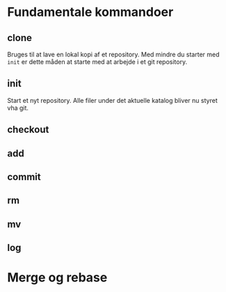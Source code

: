 
# Fundamentale kommandoer

## clone
Bruges til at lave en lokal kopi af et repository. Med mindre du starter med `init` er dette måden at starte med at arbejde i et git repository. 
## init
Start et nyt repository. Alle filer under det aktuelle katalog bliver nu styret vha git.
## checkout
## add
## commit 
## rm 
## mv 
## log 

# Merge og rebase




